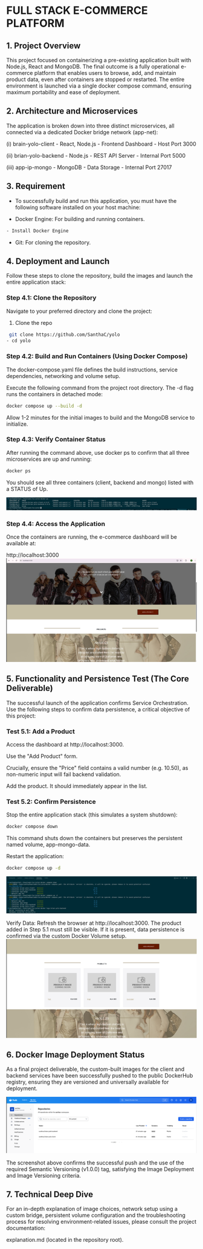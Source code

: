 # FULL STACK E-COMMERCE PLATFORM 

## 1. Project Overview

This project focused on containerizing a pre-existing application built with Node.js, React and MongoDB. The final outcome is a fully operational e-commerce platform that enables users to browse, add, and maintain product data, even after containers are stopped or restarted.
The entire environment is launched via a single docker compose command, ensuring maximum portability and ease of deployment.

## 2. Architecture and Microservices

The application is broken down into three distinct microservices, all connected via a dedicated Docker bridge network (app-net):

(i) brain-yolo-client - React, Node.js - Frontend Dashboard - Host Port 3000

(ii) brian-yolo-backend - Node.js - REST API Server - Internal Port 5000

(iii) app-ip-mongo - MongoDB - Data Storage - Internal Port 27017

## 3. Requirement 

- To successfully build and run this application, you must have the following software installed on your host machine:

- Docker Engine: For building and running containers.
```bash
- Install Docker Engine
```
- Git: For cloning the repository.

## 4. Deployment and Launch

Follow these steps to clone the repository, build the images and launch the entire application stack:

### Step 4.1: Clone the Repository

Navigate to your preferred directory and clone the project:

1. Clone the repo
```bash
 git clone https://github.com/SanthaC/yolo
- cd yolo 
```
### Step 4.2: Build and Run Containers (Using Docker Compose)

The docker-compose.yaml file defines the build instructions, service dependencies, networking and volume setup.

Execute the following command from the project root directory. The -d flag runs the containers in detached mode:
```bash
docker compose up --build -d
```
Allow 1-2 minutes for the initial images to build and the MongoDB service to initialize.

### Step 4.3: Verify Container Status

After running the command above, use docker ps to confirm that all three microservices are up and running:
```bash
docker ps
```
You should see all three containers (client, backend and mongo) listed with a STATUS of Up.

![Docker containers running](./client/src/images/screenshots/successful-container-running.png)


### Step 4.4: Access the Application

Once the containers are running, the e-commerce dashboard will be available at:

http://localhost:3000
![Web Application Screenshot](./client/src/images/screenshots/web-application.png)



## 5. Functionality and Persistence Test (The Core Deliverable)

The successful launch of the application confirms Service Orchestration. Use the following steps to confirm data persistence, a critical objective of this project:

### Test 5.1: Add a Product
Access the dashboard at http://localhost:3000.

Use the "Add Product" form.

Crucially, ensure the "Price" field contains a valid number (e.g. 10.50), as non-numeric input will fail backend validation.

Add the product. It should immediately appear in the list.

### Test 5.2: Confirm Persistence

Stop the entire application stack (this simulates a system shutdown):
```bash
docker compose down
```

This command shuts down the containers but preserves the persistent named volume, app-mongo-data.

Restart the application:
```bash
docker compose up -d
```

![Terminal Image](./client/src/images/screenshots/terminal-image.png)

Verify Data: Refresh the browser at http://localhost:3000. The product added in Step 5.1 must still be visible. If it is present, data persistence is confirmed via the custom Docker Volume setup.
![Successful Product added](./client/src/images/screenshots/persistent-web-data.png)

## 6. Docker Image Deployment Status

As a final project deliverable, the custom-built images for the client and backend services have been successfully pushed to the public DockerHub registry, ensuring they are versioned and universally available for deployment.

![Docker Hb repo](./client/src/images/screenshots/docker-repo.png)

The screenshot above confirms the successful push and the use of the required Semantic Versioning (v1.0.0) tag, satisfying the Image Deployment and Image Versioning criteria.

## 7. Technical Deep Dive

For an in-depth explanation of image choices, network setup using a custom bridge, persistent volume configuration and the troubleshooting process for resolving environment-related issues, please consult the project documentation:

explanation.md (located in the repository root).